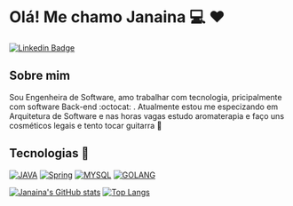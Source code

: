 # Olá! Me chamo Janaina :computer: :heart:

[![Linkedin Badge](https://img.shields.io/badge/LinkedIn-0077B5?style=for-the-badge&logo=linkedin&logoColor=white&link=https://www.linkedin.com/in/fagnerpsantos/)](https://www.linkedin.com/in/janainadepaula/)

## Sobre mim
Sou Engenheira de Software, amo trabalhar com tecnologia, pricipalmente com software Back-end :octocat: . Atualmente estou me especizando em Arquitetura de Software e nas horas vagas estudo aromaterapia e faço uns cosméticos legais e tento tocar guitarra 🎸


## Tecnologias :rocket:

[![JAVA](https://img.shields.io/badge/Java-ED8B00?style=for-the-badge&logo=java&logoColor=white)]()
[![Spring](https://img.shields.io/badge/Spring-6DB33F?style=for-the-badge&logo=spring&logoColor=white)]()
[![MYSQL](https://img.shields.io/badge/MySQL-00000F?style=for-the-badge&logo=mysql&logoColor=white)]()
[![GOLANG](https://img.shields.io/badge/go-00add8?style=for-the-badge&logo=go&logoColor=white)]()


[![Janaina's GitHub stats](https://github-readme-stats.vercel.app/api?username=JanainaPaula&count_private=true&show_icons=true&theme=radical)](https://github.com/JanainaPaula/github-readme-stats)  [![Top Langs](https://github-readme-stats.vercel.app/api/top-langs/?username=anuraghazra&layout=donut)](https://github.com/anuraghazra/github-readme-stats)


<!--
**JanainaPaula/JanainaPaula** is a ✨ _special_ ✨ repository because its `ßREADME.md` (this file) appears on your GitHub profile.

Here are some ideas to get you started:

- 🔭 I’m currently working on ...
- 🌱 I’m currently learning ...
- 👯 I’m looking to collaborate on ...
- 🤔 I’m looking for help with ...
- 💬 Ask me about ...
- 📫 How to reach me: ...
- 😄 Pronouns: ...
- ⚡ Fun fact: ...
-->
